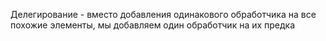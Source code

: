 Делегирование - вместо добавления одинакового обработчика на все похожие элементы,
мы добавляем один обработчик на их предка